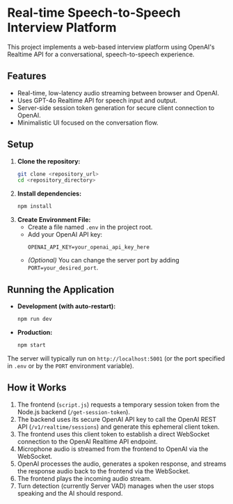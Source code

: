# Real-time Speech-to-Speech Interview Platform

This project implements a web-based interview platform using OpenAI's Realtime API for a conversational, speech-to-speech experience.

## Features

*   Real-time, low-latency audio streaming between browser and OpenAI.
*   Uses GPT-4o Realtime API for speech input and output.
*   Server-side session token generation for secure client connection to OpenAI.
*   Minimalistic UI focused on the conversation flow.

## Setup

1.  **Clone the repository:**
    ```bash
    git clone <repository_url>
    cd <repository_directory>
    ```
2.  **Install dependencies:**
    ```bash
    npm install
    ```
3.  **Create Environment File:**
    *   Create a file named `.env` in the project root.
    *   Add your OpenAI API key:
        ```
        OPENAI_API_KEY=your_openai_api_key_here
        ```
    *   *(Optional)* You can change the server port by adding `PORT=your_desired_port`.

## Running the Application

*   **Development (with auto-restart):**
    ```bash
    npm run dev
    ```
*   **Production:**
    ```bash
    npm start
    ```

The server will typically run on `http://localhost:5001` (or the port specified in `.env` or by the `PORT` environment variable).

## How it Works

1.  The frontend (`script.js`) requests a temporary session token from the Node.js backend (`/get-session-token`).
2.  The backend uses its secure OpenAI API key to call the OpenAI REST API (`/v1/realtime/sessions`) and generate this ephemeral client token.
3.  The frontend uses this client token to establish a direct WebSocket connection to the OpenAI Realtime API endpoint.
4.  Microphone audio is streamed from the frontend to OpenAI via the WebSocket.
5.  OpenAI processes the audio, generates a spoken response, and streams the response audio back to the frontend via the WebSocket.
6.  The frontend plays the incoming audio stream.
7.  Turn detection (currently Server VAD) manages when the user stops speaking and the AI should respond. 